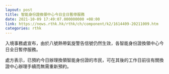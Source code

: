 ```yaml
---
layout: post
title: 智能身份證換領中心今日全日暫停服務
date: 2021-10-09 17:49:07.000000000 +08:00
link: https://news.rthk.hk/rthk/ch/component/k2/1614409-20211009.htm
categories: rthk
---
```


入境事務處宣布，由於八號熱帶氣旋警告信號仍然生效，各智能身份證換領中心今日全日暫停服務。

處方表示，已預約今日辦理換領智能身份證的市民，可在其後的工作日前往有關換證中心辦理手續而無需重新預約。
